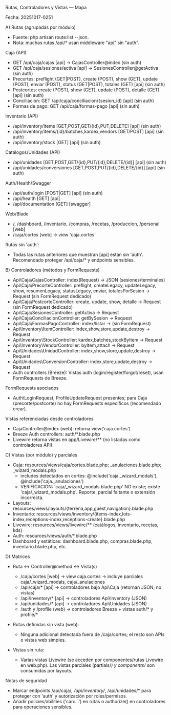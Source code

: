 ﻿Rutas, Controladores y Vistas — Mapa

Fecha: 20251017-0251

A) Rutas (agrupadas por módulo)
- Fuente: php artisan route:list --json.
- Nota: muchas rutas /api/* usan middleware "api" sin "auth".

Caja (API)
- GET /api/caja/cajas [api] → CajasController@index (sin auth)
- GET /api/caja/sesiones/activa [api] → SesionesController@getActiva (sin auth)
- Precortes: preflight (GET|POST), create (POST), show (GET), update (POST), enviar (POST), status (GET|POST), totales (GET) [api] (sin auth)
- Postcortes: create (POST), show (GET), update (POST), detalle (GET) [api] (sin auth)
- Conciliación: GET /api/caja/conciliacion/{sesion_id} [api] (sin auth)
- Formas de pago: GET /api/caja/formas-pago [api] (sin auth)

Inventario (API)
- /api/inventory/items [GET,POST,GET/{id},PUT,DELETE] [api] (sin auth)
- /api/inventory/items/{id}/batches,kardex,vendors [GET/POST] [api] (sin auth)
- /api/inventory/stock [GET] [api] (sin auth)

Catálogos/Unidades (API)
- /api/unidades [GET,POST,GET/{id},PUT/{id},DELETE/{id}] [api] (sin auth)
- /api/unidades/conversiones [GET,POST,PUT/{id},DELETE/{id}] [api] (sin auth)

Auth/Health/Swagger
- /api/auth/login [POST|GET] [api] (sin auth)
- /api/health [GET] [api]
- /api/documentation [GET] [swagger]

Web/Blade
- /, /dashboard, /inventario, /compras, /recetas, /produccion, /personal [web]
- /caja/cortes [web] → view 'caja.cortes'

Rutas sin 'auth':
- Todas las rutas anteriores que muestran [api] están sin 'auth'. Recomendado proteger /api/caja/* y endpoints sensibles.

B) Controladores (métodos y FormRequests)
- Api\Caja\CajasController: index(Request) → JSON (sesiones/terminales)
- Api\Caja\PrecorteController: preflight, createLegacy, updateLegacy, show, resumenLegacy, statusLegacy, enviar, totalesPorSesion → Request (sin FormRequest dedicado)
- Api\Caja\PostcorteController: create, update, show, detalle → Request (sin FormRequest dedicado)
- Api\Caja\SesionesController: getActiva → Request
- Api\Caja\ConciliacionController: getBySesion → Request
- Api\Caja\FormasPagoController: index/listar → (sin FormRequest)
- Api\Inventory\ItemController: index,show,store,update,destroy → Request
- Api\Inventory\StockController: kardex,batches,stockByItem → Request
- Api\Inventory\VendorController: byItem,attach → Request
- Api\Unidades\UnidadController: index,show,store,update,destroy → Request
- Api\Unidades\ConversionController: index,store,update,destroy → Request
- Auth controllers (Breeze): Vistas auth (login/register/forgot/reset), usan FormRequests de Breeze.

FormRequests asociados
- Auth\LoginRequest, ProfileUpdateRequest presentes; para Caja (precorte/postcorte) no hay FormRequests específicos (recomendado crear).

Vistas referenciadas desde controladores
- CajaController@index (web): retorna view('caja.cortes')
- Breeze Auth controllers: auth/*.blade.php
- Livewire retorna vistas en app/Livewire/** (no listadas como controladores API).

C) Vistas (por módulo) y parciales
- Caja: resources/views/caja/cortes.blade.php; _anulaciones.blade.php; _wizard_modals.php
  - includes detectados en cortes: @include('caja._wizard_modals'), @include('caja._anulaciones')
  - VERIFICACIÓN: 'caja/_wizard_modals.blade.php' NO existe; existe 'caja/_wizard_modals.php'. Reporte: parcial faltante o extensión incorrecta.
- Layouts: resources/views/layouts/{terrena,app,guest,navigation}.blade.php
- Inventario: resources/views/inventory/{items-index,lots-index,receptions-index,receptions-create}.blade.php
- Livewire: resources/views/livewire/** (catálogos, inventario, recetas, kds)
- Auth: resources/views/auth/*.blade.php
- Dashboard y estáticas: dashboard.blade.php, compras.blade.php, inventario.blade.php, etc.

D) Matrices
- Ruta ↔ Controller@method ↔ Vista(s)
  - /caja/cortes [web] → view caja.cortes → incluye parciales caja/_wizard_modals, caja/_anulaciones
  - /api/caja/* [api] → controladores bajo Api\Caja (retornan JSON; no vistas)
  - /api/inventory/* [api] → controladores Api\Inventory (JSON)
  - /api/unidades/* [api] → controladores Api\Unidades (JSON)
  - /auth y /profile (web) → controladores Breeze + vistas auth/* y profile/*

- Rutas definidas sin vista (web):
  - Ninguna adicional detectada fuera de /caja/cortes; el resto son APIs o vistas web simples.

- Vistas sin ruta:
  - Varias vistas Livewire (se acceden por componentes/rutas Livewire en web.php). Las vistas parciales (partials/*) y components/* son consumidas por layouts.

Notas de seguridad
- Marcar endpoints /api/caja/*, /api/inventory/*, /api/unidades/* para proteger con 'auth' y autorización por roles/permisos.
- Añadir policies/abilities ('can:...') en rutas o authorize() en controladores para operaciones sensibles.
